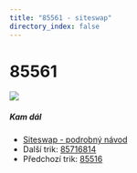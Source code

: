 ```yaml
---
title: "85561 - siteswap"
directory_index: false
---
```


# 85561

![](/animace/siteswap/85561.gif)

##### Kam dál

- [Siteswap - podrobný návod](/siteswap.html "Podrobné vysvětlení siteswapů..")
- Další trik: [85716814](85716814.html "Siteswap 85716814")
- Předchozí trik: [85516](85516.html "Siteswap 85516")

